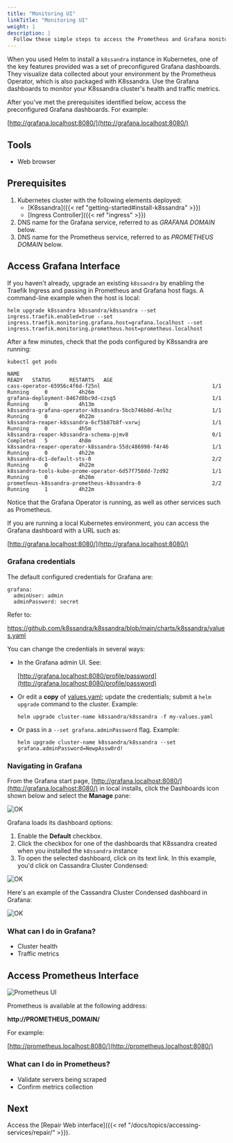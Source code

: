 ```yaml
---
title: "Monitoring UI"
linkTitle: "Monitoring UI"
weight: 1
description: |
  Follow these simple steps to access the Prometheus and Grafana monitoring interfaces.
---
```


When you used Helm to install a `k8ssandra` instance in Kubernetes, one of the key features provided was a set of preconfigured Grafana dashboards. They visualize data collected about your environment by the Prometheus Operator, which is also packaged with K8ssandra. Use the Grafana dashboards to monitor your K8ssandra cluster's health and traffic metrics.  

After you've met the prerequisites identified below, access the preconfigured Grafana dashboards. For example:

[http://grafana.localhost:8080/](http://grafana.localhost:8080/)

## Tools

* Web browser

## Prerequisites

1. Kubernetes cluster with the following elements deployed:
   * [K8ssandra]({{< ref "getting-started#install-k8ssandra" >}})
   * [Ingress Controller]({{< ref "ingress" >}})
1. DNS name for the Grafana service, referred to as _GRAFANA DOMAIN_ below.
1. DNS name for the Prometheus service, referred to as _PROMETHEUS DOMAIN_
   below.

## Access Grafana Interface

If you haven't already, upgrade an existing `k8ssandra` by enabling the Traefik Ingress and passing in Prometheus and Grafana host flags. A command-line example when the host is local:

`helm upgrade k8ssandra k8ssandra/k8ssandra --set ingress.traefik.enabled=true --set ingress.traefik.monitoring.grafana.host=grafana.localhost --set ingress.traefik.monitoring.prometheus.host=prometheus.localhost`

After a few minutes, check that the pods configured by K8ssandra are running:

`kubectl get pods`
```
NAME                                                              READY   STATUS      RESTARTS   AGE
cass-operator-65956c4f6d-f25nl                                    1/1     Running     0          4h26m
grafana-deployment-8467d8bc9d-czsg5                               1/1     Running     0          4h13m
k8ssandra-grafana-operator-k8ssandra-5bcb746b8d-4nlhz             1/1     Running     0          4h22m
k8ssandra-reaper-k8ssandra-6cf5b87b8f-vxrwj                       1/1     Running     0          4h5m
k8ssandra-reaper-k8ssandra-schema-pjmv8                           0/1     Completed   5          4h8m
k8ssandra-reaper-operator-k8ssandra-55dc486998-f4r46              1/1     Running     0          4h22m
k8ssandra-dc1-default-sts-0                                       2/2     Running     0          4h22m
k8ssandra-tools-kube-prome-operator-6d57f758dd-7zd92              1/1     Running     0          4h26m
prometheus-k8ssandra-prometheus-k8ssandra-0                       2/2     Running     1          4h22m
```

Notice that the Grafana Operator is running, as well as other services such as Prometheus.

If you are running a local Kubernetes environment, you can access the Grafana dashboard with a URL such as:

[http://grafana.localhost:8080/](http://grafana.localhost:8080/)

### Grafana credentials

The default configured credentials for Grafana are:

```
grafana:
  adminUser: admin
  adminPassword: secret
```

Refer to:

https://github.com/k8ssandra/k8ssandra/blob/main/charts/k8ssandra/values.yaml

You can change the credentials in several ways:

* In the Grafana admin UI. See:

    [http://grafana.localhost:8080/profile/password](http://grafana.localhost:8080/profile/password)

* Or edit a **copy** of [values.yaml](https://github.com/k8ssandra/k8ssandra/blob/main/charts/k8ssandra/values.yaml); update the credentials; submit a `helm upgrade` command to the cluster. Example: 

    `helm upgrade cluster-name k8ssandra/k8ssandra -f my-values.yaml`
 
* Or pass in a `--set grafana.adminPassword` flag. Example:

    `helm upgrade cluster-name k8ssandra/k8ssandra --set  grafana.adminPassword=NewpAssw0rd!`

### Navigating in Grafana

From the Grafana start page, [http://grafana.localhost:8080/](http://grafana.localhost:8080/) in local installs, click the Dashboards icon shown below and select the **Manage** pane:

![OK](grafana-dashboards-icon.png)

Grafana loads its dashboard options:

1. Enable the **Default** checkbox.
1. Click the checkbox for one of the dashboards that K8ssandra created when you installed the `k8ssandra` instance
1. To open the selected dashboard, click on its text link. In this example, you'd click on Cassandra Cluster Condensed:

![OK](grafana-dashboards-default-selected1.png)

Here's an example of the Cassandra Cluster Condensed dashboard in Grafana:

![OK](grafana-cass-cluster-condensed.png)

### What can I do in Grafana?

* Cluster health
* Traffic metrics

## Access Prometheus Interface

![Prometheus UI](prometheus-example.png)

Prometheus is available at the following address:

**http://PROMETHEUS_DOMAIN/**

For example:

[http://prometheus.localhost:8080/](http://prometheus.localhost:8080/)

### What can I do in Prometheus?

* Validate servers being scraped
* Confirm metrics collection

## Next

Access the [Repair Web interface]({{< ref "/docs/topics/accessing-services/repair/" >}}).
